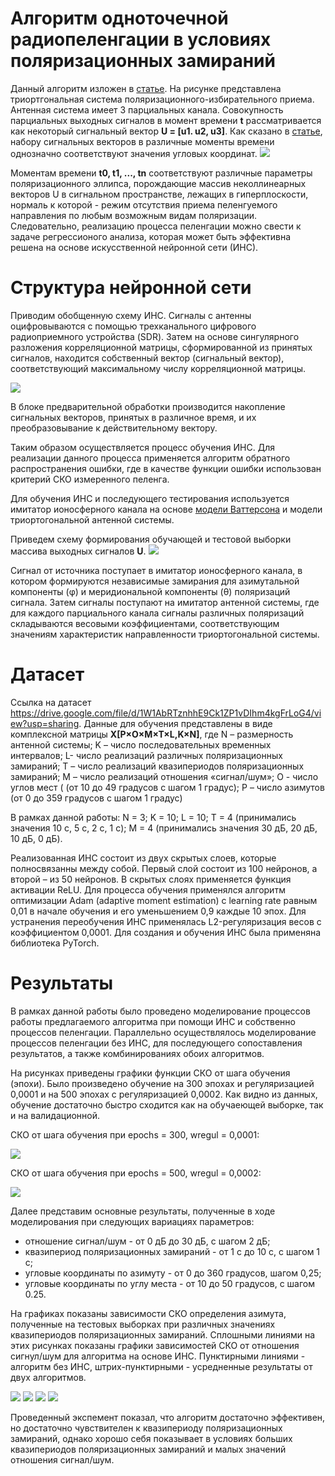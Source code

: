 # Алгоритм одноточечной радиопеленгации в условиях поляризационных замираний

Данный алгоритм изложен в [статье](https://docs.google.com/document/d/1AUVnF3-JmszWRAtkv5Pj1yXMIW-XD7yf/edit?usp=sharing&ouid=106536756661517443366&rtpof=true&sd=true).
На рисунке представлена триортгональная система поляризационного-избирательного приема. Антенная система имеет 3 парциальных канала. Совокупность парциальных выходных сигналов в момент времени **t** рассматривается как некоторый сигнальный вектор **U = [u1. u2, u3]**. Как сказано в [статье](https://docs.google.com/document/d/1AUVnF3-JmszWRAtkv5Pj1yXMIW-XD7yf/edit?usp=sharing&ouid=106536756661517443366&rtpof=true&sd=true), набору сигнальных векторов в различные моменты времени однозначно соответствуют значения угловых координат. 
![](https://github.com/jvSett/Single-point_radio-direction/blob/main/helpers/Vector_formation.jpg)

Моментам времени **t0, t1, ..., tn** соответствуют различные параметры поляризационного эллипса, порождающие массив неколлинеарных векторов U в сигнальном пространстве, лежащих в гиперплоскости, нормаль к которой - режим отсутствия приема пеленгуемого направления по любым возможным видам поляризации. Следовательно, реализацию процесса пеленгации можно свести к задаче регрессионого анализа, которая может быть эффективна решена на основе искусственной нейронной сети (ИНС).

# Структура нейронной сети

Приводим обобщенную схему ИНС. Сигналы с антенны оцифровываются с помощью трехканального цифрового радиоприемного устройства (SDR). Затем на основе сингулярного разложения корреляционной матрицы, сформированной из принятых сигналов, находится собственный вектор (сигнальный вектор), соответствующий максимальному числу корреляционной матрицы. 

![](https://github.com/jvSett/Single-point_radio-direction/blob/main/helpers/Neural_network_structure.jpg)

В блоке предварительной обработки производится накопление сигнальных векторов, принятых в различное время, и их преобразовывание к действительному вектору.

Таким образом осуществляется процесс обучения ИНС. Для реализации данного процесса применяется алгоритм обратного распространения ошибки, где в качестве функции ошибки использован критерий СКО измеренного пеленга.

Для обучения ИНС и последующего тестирования используется имитатор ионосферного канала на основе [модели Ваттерсона](https://radiophysics.unn.ru/sites/default/files/papers/2012_4_266.pdf) и модели триортогональной антенной системы.

Приведем схему формирования обучающей и тестовой выборки массива выходных сигналов **U**.
![](https://github.com/jvSett/Single-point_radio-direction/blob/main/helpers/Formation_arrays_for_model.jpg)

 Сигнал от источника поступает в имитатор ионосферного канала, в котором формируются независимые замирания для азимутальной компоненты (φ) и меридиональной компоненты  (θ) поляризаций сигнала. Затем сигналы поступают на имитатор антенной системы, где для каждого парциального канала сигналы различных поляризаций складываются весовыми коэффициентами, соответствующим значениям характеристик направленности триортогональной системы.
 
 # Датасет
 
 Ссылка на датасет https://drive.google.com/file/d/1W1AbRTznhhE9Ck1ZP1vDIhm4kgFrLoG4/view?usp=sharing. Данные для обучения представлены в виде комплексной матрицы  **X[P×O×M×T×L,K×N]**, где N – размерность антенной системы; K – число последовательных временных интервалов; L- число реализаций различных поляризационных замираний; Т – число реализаций квазипериодов поляризационных замираний; M – число реализаций отношения «сигнал/шум»; O - число углов мест ( (от 10 до 49 градусов с шагом 1 градус); P – число азимутов (от 0 до 359 градусов с шагом 1 градус)
 
 В рамках данной работы: N = 3; K = 10; L = 10; T = 4 (принимались значения 10 с, 5 с, 2 с, 1 с); M = 4 (принимались значения 30 дБ, 20 дБ, 10 дБ, 0 дБ).
 
 Реализованная ИНС состоит из двух скрытых слоев, которые полносвязанны между собой. Первый слой состоит из 100 нейронов, а второй – из 50 нейронов. В скрытых слоях применяется функция активации ReLU. Для процесса обучения применялся алгоритм оптимизации Adam (adaptive moment estimation) с learning rate равным 0,01 в начале обучения и его уменьшением 0,9 каждые 10 эпох. Для устранения переобучения ИНС применялась L2-регуляризация весов с коэффициентом 0,0001. Для создания и обучения ИНС была применяна библиотека PyTorch.

# Результаты

В рамках данной работы было проведено моделирование процессов работы предлагаемого алгоритма при помощи ИНС и собственно процессов пеленгации. Параллельно осуществлялось моделирование процессов пеленгации без ИНС, для последующего сопоставления результатов, а также комбинированиях обоих алгоритмов.

На рисунках приведены графики функции СКО от шага обучения (эпохи). Было произведено обучение на 300 эпохах и регуляризацией 0,0001 и на 500 эпохах с регуляризацией 0,0002. Как видно из данных, обучение достаточно быстро сходится как на обучаеющей выборке, так и на валидационной.

СКО от шага обучения при epochs = 300,  wregul = 0,0001:

![](https://github.com/jvSett/Single-point_radio-direction/blob/main/helpers/SKO_Model.jpg)

СКО от шага обучения при epochs = 500, wregul = 0,0002:

![](https://github.com/jvSett/Single-point_radio-direction/blob/main/helpers/SKO_Model_500.jpg)

Далее представим основные результаты, полученные в ходе моделирования при следующих вариациях параметров:

* отношение сигнал/шум - от 0 дБ до 30 дБ, с шагом 2 дБ;
* квазипериод поляризационных замираний - от 1 с до 10 с, с шагом 1 с;
* угловые координаты по азимуту - от 0 до 360 градусов, шагом 0,25;
* угловые координаты по углу места - от 10 до 50 градусов, с шагом 0.25.

На графиках показаны зависимости СКО определения азимута, полученные на тестовых выборках при различных значениях квазипериодов поляризационных замираний. Сплошными линиями на этих рисунках показаны графики зависимостей СКО от отношения сигнул/шум для алгоритма на основе ИНС. Пунктирными линиями - алгоритм без ИНС, штрих-пунктирными - усредненные результаты от двух алгоритмов.

![](https://github.com/jvSett/Single-point_radio-direction/blob/main/helpers/Tfading_10.jpg)
![](https://github.com/jvSett/Single-point_radio-direction/blob/main/helpers/Tfading_5.jpg)
![](https://github.com/jvSett/Single-point_radio-direction/blob/main/helpers/Tfading_2.jpg)
![](https://github.com/jvSett/Single-point_radio-direction/blob/main/helpers/Tfading_1.jpg)

Проведенный экспемент показал, что алгоритм достаточно эффективен, но достаточно чувствителен к квазипериоду поляризационных замираний, однако хорошо себя показывает в условиях больших квазипериодов поляризационных замираний и малых значений отношения сигнал/шум.
